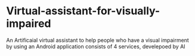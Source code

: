 # Virtual-assistant-for-visually-impaired
An Artificaial virtual assistant to help people who have a visual impairment by using an Android application consists of 4 services, develepoed by AI 
